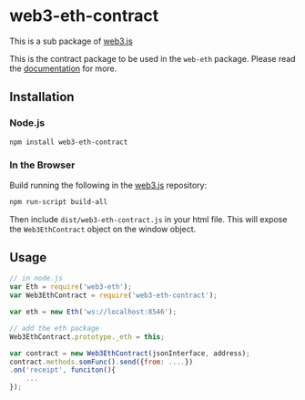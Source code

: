 # web3-eth-contract

This is a sub package of [web3.js][repo]

This is the contract package to be used in the `web-eth` package.
Please read the [documentation][docs] for more.

## Installation

### Node.js

```bash
npm install web3-eth-contract
```

### In the Browser

Build running the following in the [web3.js][repo] repository:

```bash
npm run-script build-all
```

Then include `dist/web3-eth-contract.js` in your html file.
This will expose the `Web3EthContract` object on the window object.


## Usage

```js
// in node.js
var Eth = require('web3-eth');
var Web3EthContract = require('web3-eth-contract');

var eth = new Eth('ws://localhost:8546');

// add the eth package
Web3EthContract.prototype._eth = this;

var contract = new Web3EthContract(jsonInterface, address);
contract.methods.somFunc().send({from: ....})
.on('receipt', funciton(){
    ...
});
```


[docs]: http://web3js.readthedocs.io/en/1.0/
[repo]: https://github.com/ethereum/web3.js


